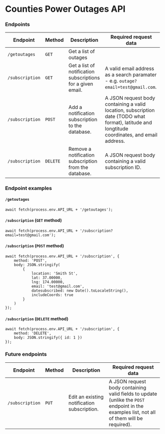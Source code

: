 # Counties Power Outages API

### Endpoints

| Endpoint | Method | Description | Required request data
| -------- | ------ | ----------- | -----------------------
| `/getoutages` | `GET` | Get a list of outages
| `/subscription` | `GET` | Get a list of notification subscriptions for a given email. | A valid email address as a search paramater - e.g. `outage?email=test@gmail.com`.
| `/subscription` | `POST` | Add a notification subscription to the database. | A JSON request body containing a valid location, subscription date (TODO what format), latitude and longtitude coordinates, and email address.
| `/subscription` | `DELETE` | Remove a notification subscription from the database. | A JSON request body containing a valid subscription ID.

### Endpoint examples

#### `/getoutages`
```
await fetch(process.env.API_URL + '/getoutages');
```

#### `/subscription` (`GET` method)
```
await fetch(process.env.API_URL + '/subscription?email=test@gmail.com');
```

#### `/subscription` (`POST` method)
```
await fetch(process.env.API_URL + '/subscription', {
    method: 'POST',
    body: JSON.stringify(
        {
            location: 'Smith St',
            lat: 37.00000,
            lng: 174.00000,
            email: 'test@gmail.com',
            datesubscribed: new Date().toLocaleString(),
            includeCoords: true
        }
    )
});
```

#### `/subscription` (`DELETE` method)
```
await fetch(process.env.API_URL + '/subscription', {
    method: 'DELETE',
    body: JSON.stringify({ id: 1 })
});
```

### Future endpoints

| Endpoint | Method | Description | Required request data
| -------- | ------ | ----------- | -----------------------
| `/subscription` | `PUT` | Edit an existing notification subscription. | A JSON request body containing valid fields to update (unlike the `POST` endpoint in the examples list, not all of them will be required).